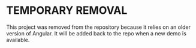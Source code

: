 # TEMPORARY REMOVAL

This project was removed from the repository because it relies on an older version of Angular.
It will be added back to the repo when a new demo is available.